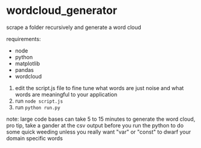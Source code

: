 # wordcloud_generator
scrape a folder recursively and generate a word cloud

requirements:
- node
- python
- matplotlib
- pandas
- wordcloud

1) edit the script.js file to fine tune what words are just noise and what words are meaningful to your application
2) run `node script.js`
3) run `python run.py`

note: large code bases can take 5 to 15 minutes to generate the word cloud, pro tip, take a gander at the csv output before you run the python to do some quick weeding unless you really want "var" or "const" to dwarf your domain specific words
